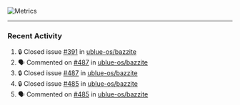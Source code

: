 ![Metrics](https://metrics.lecoq.io/KyleGospo?template=classic&base=header%2C%20activity%2C%20community%2C%20repositories%2C%20metadata&base.indepth=false&base.hireable=false&base.skip=false&config.timezone=America%2FLos_Angeles)

---
### Recent Activity
<!--START_SECTION:activity-->
1. 🔒 Closed issue [#391](https://github.com/ublue-os/bazzite/issues/391) in [ublue-os/bazzite](https://github.com/ublue-os/bazzite)
2. 🗣 Commented on [#487](https://github.com/ublue-os/bazzite/issues/487#issuecomment-1892765466) in [ublue-os/bazzite](https://github.com/ublue-os/bazzite)
3. 🔒 Closed issue [#487](https://github.com/ublue-os/bazzite/issues/487) in [ublue-os/bazzite](https://github.com/ublue-os/bazzite)
4. 🔒 Closed issue [#485](https://github.com/ublue-os/bazzite/issues/485) in [ublue-os/bazzite](https://github.com/ublue-os/bazzite)
5. 🗣 Commented on [#485](https://github.com/ublue-os/bazzite/issues/485#issuecomment-1892763765) in [ublue-os/bazzite](https://github.com/ublue-os/bazzite)
<!--END_SECTION:activity-->

